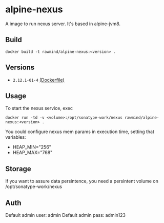 alpine-nexus
=============

A image to run nexus server. It's based in alpine-jvm8.

## Build

```
docker build -t rawmind/alpine-nexus:<version> .
```

## Versions

- `2.12.1-01-4` [(Dockerfile)](https://github.com/rawmind0/alpine-nexus/blob/2.12.1-01-4/Dockerfile)

## Usage

To start the nexus service, exec

```
docker run -td -v <volume>:/opt/sonatype-work/nexus rawmind/alpine-nexus:<version> .
```

You could configure nexus mem params in execution time, setting that variables:
- HEAP_MIN="256"
- HEAP_MAX="768"

## Storage

If you want to assure data persintence, you need a persintent volume on /opt/sonatype-work/nexus

## Auth

Default admin user: admin
Default admin pass: admin123
